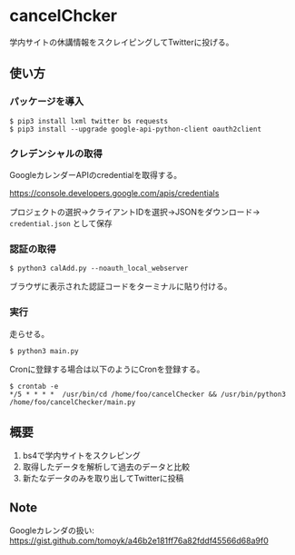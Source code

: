 # cancelChcker

学内サイトの休講情報をスクレイピングしてTwitterに投げる。

## 使い方

### パッケージを導入

```
$ pip3 install lxml twitter bs requests
$ pip3 install --upgrade google-api-python-client oauth2client
```

### クレデンシャルの取得

GoogleカレンダーAPIのcredentialを取得する。

https://console.developers.google.com/apis/credentials

プロジェクトの選択→クライアントIDを選択→JSONをダウンロード→ `credential.json` として保存

### 認証の取得

```
$ python3 calAdd.py --noauth_local_webserver
```

ブラウザに表示された認証コードをターミナルに貼り付ける。

### 実行

走らせる。

    $ python3 main.py

Cronに登録する場合は以下のようにCronを登録する。
```
$ crontab -e
*/5 * * * *  /usr/bin/cd /home/foo/cancelChecker && /usr/bin/python3 /home/foo/cancelChecker/main.py
```

## 概要

1. bs4で学内サイトをスクレピング
1. 取得したデータを解析して過去のデータと比較
1. 新たなデータのみを取り出してTwitterに投稿

## Note

Googleカレンダの扱い: 
https://gist.github.com/tomoyk/a46b2e181ff76a82fddf45566d68a9f0
